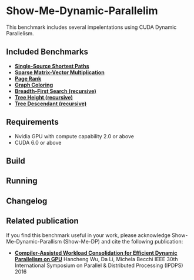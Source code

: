 Show-Me-Dynamic-Parallelim
==========================
This benchmark includes several impelentations using CUDA Dynamic Parallelism.

Included Benchmarks
-------------------
* **[Single-Source Shortest Paths](http://)**
* **[Sparse Matrix-Vector Multiplication](http://)**
* **[Page Rank](http://)**
* **[Graph Coloring](http://)**
* **[Breadth-First Search (recursive)](http://)**
* **[Tree Height (recursive)](http://)**
* **[Tree Descendant (recursive)](http://)**

Requirements
------------
* Nvidia GPU with compute capability 2.0 or above
* CUDA 6.0 or above

Build
-----

Running
-------


Changelog
---------

Related publication
-------------------
If you find this benchmark useful in your work, please acknowledge Show-Me-Dynamic-Parallism (Show-Me-DP) and cite the following publication:

* **[Compiler-Assisted Workload Consolidation for Efficient Dynamic Parallelism on GPU](http://www.danielbit.com)**
Hancheng Wu, Da Li, Michela Becchi
IEEE 30th International Symposium on Parallel & Distributed Processing (IPDPS) 2016
